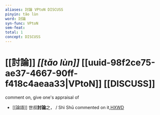 ```yaml
---
aliases: 討論 VPtoN DISCUSS
pinyin: tǎo lùn
word: 討論
syn-func: VPtoN
sem-feat: 
total: 1
concept: DISCUSS 
---
```

# [[討論]] *[[tǎo lùn]]*  [[uuid-98f2ce75-ae37-4667-90ff-f418c4aeaa33|VPtoN]] [[DISCUSS]]
comment on, give one's appraisal of
 - [[論語]] 世叔**討論**之， / Shì Shū commented on it,[HXWD](https://hxwd.org/textview.html?location=KR1h0004_tls_014-10a.5)